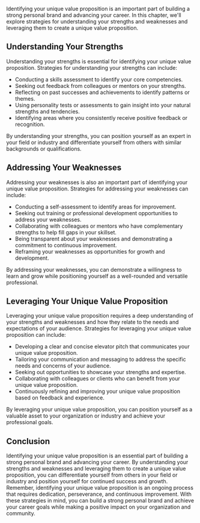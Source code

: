 
Identifying your unique value proposition is an important part of building a strong personal brand and advancing your career. In this chapter, we'll explore strategies for understanding your strengths and weaknesses and leveraging them to create a unique value proposition.

Understanding Your Strengths
----------------------------

Understanding your strengths is essential for identifying your unique value proposition. Strategies for understanding your strengths can include:

* Conducting a skills assessment to identify your core competencies.
* Seeking out feedback from colleagues or mentors on your strengths.
* Reflecting on past successes and achievements to identify patterns or themes.
* Using personality tests or assessments to gain insight into your natural strengths and tendencies.
* Identifying areas where you consistently receive positive feedback or recognition.

By understanding your strengths, you can position yourself as an expert in your field or industry and differentiate yourself from others with similar backgrounds or qualifications.

Addressing Your Weaknesses
--------------------------

Addressing your weaknesses is also an important part of identifying your unique value proposition. Strategies for addressing your weaknesses can include:

* Conducting a self-assessment to identify areas for improvement.
* Seeking out training or professional development opportunities to address your weaknesses.
* Collaborating with colleagues or mentors who have complementary strengths to help fill gaps in your skillset.
* Being transparent about your weaknesses and demonstrating a commitment to continuous improvement.
* Reframing your weaknesses as opportunities for growth and development.

By addressing your weaknesses, you can demonstrate a willingness to learn and grow while positioning yourself as a well-rounded and versatile professional.

Leveraging Your Unique Value Proposition
----------------------------------------

Leveraging your unique value proposition requires a deep understanding of your strengths and weaknesses and how they relate to the needs and expectations of your audience. Strategies for leveraging your unique value proposition can include:

* Developing a clear and concise elevator pitch that communicates your unique value proposition.
* Tailoring your communication and messaging to address the specific needs and concerns of your audience.
* Seeking out opportunities to showcase your strengths and expertise.
* Collaborating with colleagues or clients who can benefit from your unique value proposition.
* Continuously refining and improving your unique value proposition based on feedback and experience.

By leveraging your unique value proposition, you can position yourself as a valuable asset to your organization or industry and achieve your professional goals.

Conclusion
----------

Identifying your unique value proposition is an essential part of building a strong personal brand and advancing your career. By understanding your strengths and weaknesses and leveraging them to create a unique value proposition, you can differentiate yourself from others in your field or industry and position yourself for continued success and growth. Remember, identifying your unique value proposition is an ongoing process that requires dedication, perseverance, and continuous improvement. With these strategies in mind, you can build a strong personal brand and achieve your career goals while making a positive impact on your organization and community.
